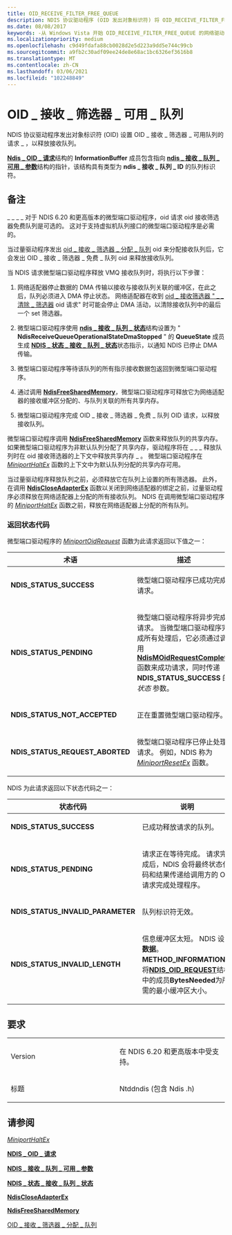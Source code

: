 ```yaml
---
title: OID_RECEIVE_FILTER_FREE_QUEUE
description: NDIS 协议驱动程序 (OID 发出对象标识符) 将 OID_RECEIVE_FILTER_FREE_QUEUE 的请求设置为释放接收队列。
ms.date: 08/08/2017
keywords: -从 Windows Vista 开始 OID_RECEIVE_FILTER_FREE_QUEUE 的网络驱动程序
ms.localizationpriority: medium
ms.openlocfilehash: c9d49fdafa88cb0028d2e5d223a9dd5e744c99cb
ms.sourcegitcommit: a9fb2c30adf09ee24de8e68ac1bc6326ef3616b8
ms.translationtype: MT
ms.contentlocale: zh-CN
ms.lasthandoff: 03/06/2021
ms.locfileid: "102248849"
---
```

# <a name="oid_receive_filter_free_queue"></a>OID \_ 接收 \_ 筛选器 \_ 可用 \_ 队列


NDIS 协议驱动程序发出对象标识符 (OID) 设置 OID \_ 接收 \_ 筛选器 \_ 可用队列的请求 \_ ，以释放接收队列。

[**Ndis \_ OID \_ 请求**](/windows-hardware/drivers/ddi/oidrequest/ns-oidrequest-ndis_oid_request)结构的 **InformationBuffer** 成员包含指向 [**ndis \_ 接收 \_ 队列 \_ 可用 \_ 参数**](/windows-hardware/drivers/ddi/ntddndis/ns-ntddndis-_ndis_receive_queue_free_parameters)结构的指针，该结构具有类型为 **ndis \_ 接收 \_ 队列 \_ ID** 的队列标识符。

<a name="remarks"></a>备注
-------

\_ \_ \_ \_ 对于 NDIS 6.20 和更高版本的微型端口驱动程序，oid 请求 oid 接收筛选器免费队列是可选的。 这对于支持虚拟机队列接口的微型端口驱动程序是必需的。

当过量驱动程序发出 [oid \_ 接收 \_ 筛选器 \_ 分配 \_ 队列](oid-receive-filter-allocate-queue.md) oid 来分配接收队列后，它会发出 OID \_ 接收 \_ 筛选器 \_ 免费 \_ 队列 oid 来释放接收队列。

当 NDIS 请求微型端口驱动程序释放 VMQ 接收队列时，将执行以下步骤：

1.  网络适配器停止数据的 DMA 传输以接收与接收队列关联的缓冲区，在此之后，队列必须进入 DMA 停止状态。 网络适配器在收到 [oid \_ 接收筛选器 " \_ \_ 清除 \_ 筛选器](oid-receive-filter-clear-filter.md) oid 请求" 时可能会停止 DMA 活动，以清除接收队列中的最后一个 set 筛选器。

2.  微型端口驱动程序使用 [**ndis \_ 接收 \_ 队列 \_ 状态**](/windows-hardware/drivers/ddi/ndis/ns-ndis-_ndis_receive_queue_state)结构设置为 " **NdisReceiveQueueOperationalStateDmaStopped** " 的 **QueueState** 成员生成 [**NDIS \_ 状态 \_ 接收 \_ 队列 \_ 状态**](./ndis-status-receive-queue-state.md)状态指示，以通知 NDIS 已停止 DMA 传输。

3.  微型端口驱动程序等待该队列的所有指示接收数据包返回到微型端口驱动程序。

4.  通过调用 [**NdisFreeSharedMemory**](/windows-hardware/drivers/ddi/ndis/nf-ndis-ndisfreesharedmemory)，微型端口驱动程序可释放它为网络适配器的接收缓冲区分配的、与队列关联的所有共享内存。

5.  微型端口驱动程序完成 OID \_ 接收 \_ 筛选器 \_ 免费 \_ 队列 OID 请求，以释放接收队列。

微型端口驱动程序调用 [**NdisFreeSharedMemory**](/windows-hardware/drivers/ddi/ndis/nf-ndis-ndisfreesharedmemory) 函数来释放队列的共享内存。 如果微型端口驱动程序为非默认队列分配了共享内存，驱动程序将在 \_ \_ \_ 释放队列时在 oid 接收筛选器的上下文中释放共享内存 \_ 。 微型端口驱动程序在 [*MiniportHaltEx*](/windows-hardware/drivers/ddi/ndis/nc-ndis-miniport_halt) 函数的上下文中为默认队列分配的共享内存可用。

当过量驱动程序释放队列之前，必须释放它在队列上设置的所有筛选器。 此外，在调用 [**NdisCloseAdapterEx**](/windows-hardware/drivers/ddi/ndis/nf-ndis-ndiscloseadapterex) 函数以关闭到网络适配器的绑定之前，过量驱动程序必须释放在网络适配器上分配的所有接收队列。 NDIS 在调用微型端口驱动程序的 [*MiniportHaltEx*](/windows-hardware/drivers/ddi/ndis/nc-ndis-miniport_halt) 函数之前，释放在网络适配器上分配的所有队列。

### <a name="return-status-codes"></a>返回状态代码

微型端口驱动程序的 [*MiniportOidRequest*](/windows-hardware/drivers/ddi/ndis/nc-ndis-miniport_oid_request) 函数为此请求返回以下值之一：

<table>
<colgroup>
<col width="50%" />
<col width="50%" />
</colgroup>
<thead>
<tr class="header">
<th>术语</th>
<th>描述</th>
</tr>
</thead>
<tbody>
<tr class="odd">
<td><p><strong>NDIS_STATUS_SUCCESS</strong></p></td>
<td><p>微型端口驱动程序已成功完成请求。</p></td>
</tr>
<tr class="even">
<td><p><strong>NDIS_STATUS_PENDING</strong></p></td>
<td><p>微型端口驱动程序将异步完成请求。 当微型端口驱动程序完成所有处理后，它必须通过调用 <a href="/windows-hardware/drivers/ddi/ndis/nf-ndis-ndismoidrequestcomplete" data-raw-source="[&lt;strong&gt;NdisMOidRequestComplete&lt;/strong&gt;](/windows-hardware/drivers/ddi/ndis/nf-ndis-ndismoidrequestcomplete)"><strong>NdisMOidRequestComplete</strong></a> 函数来成功请求，同时传递 <strong>NDIS_STATUS_SUCCESS</strong> 的 <em>状态</em> 参数。</p></td>
</tr>
<tr class="odd">
<td><p><strong>NDIS_STATUS_NOT_ACCEPTED</strong></p></td>
<td><p>正在重置微型端口驱动程序。</p></td>
</tr>
<tr class="even">
<td><p><strong>NDIS_STATUS_REQUEST_ABORTED</strong></p></td>
<td><p>微型端口驱动程序已停止处理请求。 例如，NDIS 称为 <a href="/windows-hardware/drivers/ddi/ndis/nc-ndis-miniport_reset" data-raw-source="[&lt;em&gt;MiniportResetEx&lt;/em&gt;](/windows-hardware/drivers/ddi/ndis/nc-ndis-miniport_reset)"><em>MiniportResetEx</em></a> 函数。</p></td>
</tr>
</tbody>
</table>

 

NDIS 为此请求返回以下状态代码之一：

<table>
<colgroup>
<col width="50%" />
<col width="50%" />
</colgroup>
<thead>
<tr class="header">
<th>状态代码</th>
<th>说明</th>
</tr>
</thead>
<tbody>
<tr class="odd">
<td><p><strong>NDIS_STATUS_SUCCESS</strong></p></td>
<td><p>已成功释放请求的队列。</p></td>
</tr>
<tr class="even">
<td><p><strong>NDIS_STATUS_PENDING</strong></p></td>
<td><p>请求正在等待完成。 请求完成后，NDIS 会将最终状态代码和结果传递给调用方的 OID 请求完成处理程序。</p></td>
</tr>
<tr class="odd">
<td><p><strong>NDIS_STATUS_INVALID_PARAMETER</strong></p></td>
<td><p>队列标识符无效。</p></td>
</tr>
<tr class="even">
<td><p><strong>NDIS_STATUS_INVALID_LENGTH</strong></p></td>
<td><p>信息缓冲区太短。 NDIS 设置<strong>数据</strong>。<strong>METHOD_INFORMATION</strong>。将<a href="/windows-hardware/drivers/ddi/ndis/ns-ndis-_ndis_oid_request" data-raw-source="[&lt;strong&gt;NDIS_OID_REQUEST&lt;/strong&gt;](/windows-hardware/drivers/ddi/oidrequest/ns-oidrequest-ndis_oid_request)"><strong>NDIS_OID_REQUEST</strong></a>结构中的成员<strong>BytesNeeded</strong>为所需的最小缓冲区大小。</p></td>
</tr>
</tbody>
</table>

 

<a name="requirements"></a>要求
------------

<table>
<colgroup>
<col width="50%" />
<col width="50%" />
</colgroup>
<tbody>
<tr class="odd">
<td><p>Version</p></td>
<td><p>在 NDIS 6.20 和更高版本中受支持。</p></td>
</tr>
<tr class="even">
<td><p>标题</p></td>
<td>Ntddndis (包含 Ndis .h) </td>
</tr>
</tbody>
</table>

## <a name="see-also"></a>请参阅


[*MiniportHaltEx*](/windows-hardware/drivers/ddi/ndis/nc-ndis-miniport_halt)

[**NDIS \_ OID \_ 请求**](/windows-hardware/drivers/ddi/oidrequest/ns-oidrequest-ndis_oid_request)

[**NDIS \_ 接收 \_ 队列 \_ 可用 \_ 参数**](/windows-hardware/drivers/ddi/ntddndis/ns-ntddndis-_ndis_receive_queue_free_parameters)

[**NDIS \_ 状态 \_ 接收 \_ 队列 \_ 状态**](./ndis-status-receive-queue-state.md)

[**NdisCloseAdapterEx**](/windows-hardware/drivers/ddi/ndis/nf-ndis-ndiscloseadapterex)

[**NdisFreeSharedMemory**](/windows-hardware/drivers/ddi/ndis/nf-ndis-ndisfreesharedmemory)

[OID \_ 接收 \_ 筛选器 \_ 分配 \_ 队列](oid-receive-filter-allocate-queue.md)

